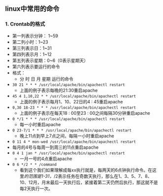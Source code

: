 ## linux中常用的命令

### 1. Crontab的格式

*  第一列表示分钟： 1~59
* 第二列小时：1~23
* 第三列表示日：1~31
* 第四列表示月：1~12
* 第五列表示星期：0~6（0表示星期天）
* 第六列表示要运行的命令
* 格式：
  * 分 时 日 月 星期  运行的命令
* `30 21 * * * /usr/local/apache/bin/apachectl restart`
  * 上面的例子表示每晚的21:30重启apache
* `45 4 1,10,22 * * /usr/local/apache/bin/apachectl restart`
  * 上面的例子表示每月1、10、22日的4 : 45重启apache
* `0,30 18-23 * * * /usr/local/apache/bin/apachectl restart`
  * 上面的例子表示在每天18 : 00至23 : 00之间每隔30分钟重启apache
* `0 */1 * * * /usr/local/apache/bin/apachectl restart`
  * 每一小时重启apache
* `0 23-7/1 * * * /usr/local/apache/bin/apachectl restart`
  * 晚上11点到早上7点之间，每隔一小时重启apache
*  `0 11 4 * mon-wed /usr/local/apache/bin/apachectl restart`
  * 每月的4号与每周一到周三的11点重启apache
* `0 4 1 jan * /usr/local/apache/bin/apachectl restart`
  * 一月一号的4点重启apache
* `0 6 */2 * * /command `
  * 看到这个我们如果理解成每xx执行就是，每两天的6点钟执行命令。在这里*的范围是1-31，*/2表示任务在奇数天执行，那么在1、3、5、7、8、10、12月，月末最后一天执行后，紧接着第二天仍然后执行，那这就不是每2天执行一次。